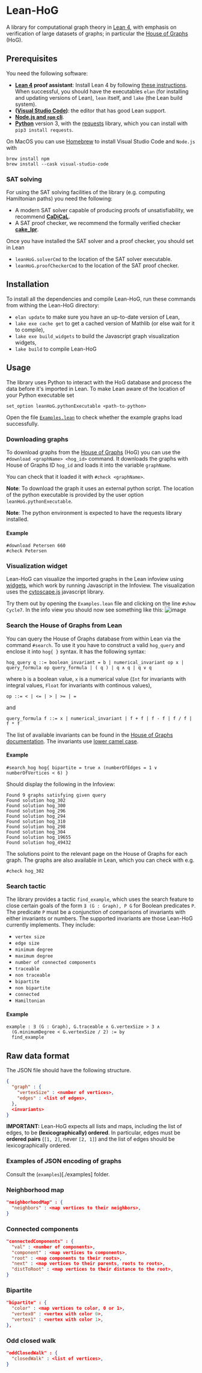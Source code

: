 # Lean-HoG

A library for computational graph theory in [Lean 4](https://leanprover.github.io), with emphasis on verification of large datasets of graphs; in particular the [House of Graphs](https://houseofgraphs.org) (HoG).

## Prerequisites

You need the following software:

* **[Lean 4](https://lean-lang.org) proof assistant**: Install Lean 4 by following [these instructions](https://leanprover-community.github.io/get_started.html). When successful, you should have the executables `elan` (for installing and updating versions of Lean), `lean` itself, and `lake` (the Lean build system).
* **([Visual Studio Code](https://code.visualstudio.com))**: the editor that has good Lean support.
* **[Node.js and `npm` cli](https://docs.npmjs.com/downloading-and-installing-node-js-and-npm)**. 
* **[Python](https://www.python.org)** version 3, with the [requests](https://pypi.org/project/requests/)  library, which you can install with `pip3 install requests`.


On MacOS you can use [Homebrew](https://brew.sh) to install Visual Studio Code and `Node.js` with
```
brew install npm
brew install --cask visual-studio-code
```

### SAT solving

For using the SAT solving facilities of the library (e.g. computing Hamiltonian paths) you need the following:

* A modern SAT solver capable of producing proofs of unsatisfiability, 
  we recommend **[CaDiCaL](https://github.com/arminbiere/cadical)**.
* A SAT proof checker, we recommend the formally verified checker **[cake_lpr](https://github.com/tanyongkiam/cake_lpr)**.

Once you have installed the SAT solver and a proof checker, you should set in Lean
* `leanHoG.solverCmd` to the location of the SAT solver executable.
* `leanHoG.proofCheckerCmd` to the location of the SAT proof checker.

## Installation

To install all the dependencies and compile Lean-HoG, run these commands from withing the Lean-HoG directory:

* `elan update` to make sure you have an up-to-date version of Lean,
* `lake exe cache get` to get a cached version of Mathlib (or else wait for it to compile),
* `lake exe build_widgets` to build the Javascript graph visualization widgets,
* `lake build` to compile Lean-HoG

## Usage

The library uses Python to interact with the HoG database and process the data
before it's imported in Lean.
To make Lean aware of the location of your Python executable set
```
set_option leanHoG.pythonExecutable <path-to-python>
```

Open the file [`Examples.lean`](Examples.lean) to check whether the example graphs load successfully.

### Downloading graphs

To download graphs from the [House of Graphs](https://houseofgraphs.org/) (HoG) you can
use the `#download <graphName> <hog_id>` command. 
It downloads the graphs with House of Graphs ID `hog_id` and loads it into the variable `graphName`.

You can check that it loaded it with `#check <graphName>`.

**Note**: To download the graph it uses an external python script. The location of the python executable is provided by the user option `leanHoG.pythonExecutable`.

**Note**: The python environment is expected to have the requests library installed.

#### Example
```lean
#download Petersen 660
#check Petersen
```


### Visualization widget

Lean-HoG can visualize the imported graphs in the Lean infoview using 
[widgets](https://lean-lang.org/lean4/doc/examples/widgets.lean.html),
which work by running Javascript in the Infoview.
The visualization uses the [cytoscape.js](https://js.cytoscape.org/) javascript library.


Try them out by opening the `Examples.lean` file and clicking on the line `#show Cycle7`. In the info view you should now see something like this:
![image](https://github.com/katjabercic/Lean-HoG/assets/6967728/f4ee94ab-4d31-4192-ac80-7e35323e5c4b)

### Search the House of Graphs from Lean

You can query the House of Graphs database from within Lean via the command `#search`.
To use it you have to construct a valid `hog_query` and enclose it into
`hog{ }` syntax. It has the following syntax:
```
hog_query q ::= boolean_invariant = b | numerical_invariant op x | query_formula op query_formula | ( q ) | q ∧ q | q ∨ q
```
where `b` is a boolean value, `x` is a numerical value
(`Int` for invariants with integral values, `Float` for invariants with continous values),
```
op ::= < | <= | > | >= | =
```
and 
```
query_formula f ::= x | numerical_invariant | f + f | f - f | f / f | f * f
```
The list of available invariants can be found in the [House of Graphs documentation](https://houseofgraphs.org/help#invariants).
The invariants use [lower camel case](https://en.wikipedia.org/wiki/Camel_case).

#### Example

```
#search_hog hog{ bipartite = true ∧ (numberOfEdges = 1 ∨ numberOfVertices < 6) }
```

Should display the following in the Infoview:

```
Found 9 graphs satisfying given query
Found solution hog_302
Found solution hog_300
Found solution hog_296
Found solution hog_294
Found solution hog_310
Found solution hog_298
Found solution hog_304
Found solution hog_19655
Found solution hog_49432
```

The solutions point to the relevant page on the House of Graphs for each graph.
The graphs are also available in Lean, which you can check with e.g.
```lean
#check hog_302
```

### Search tactic

The library provides a tactic `find_example`,
which uses the search feature to close certain goals of the form
`∃ (G : Graph), P G` for Boolean predicates `P`.
The predicate `P` must be a conjunction of comparisons of invariants with
either invariants or numbers.
The supported invariants are those Lean-HoG currently implements. They include:
* `vertex size`
* `edge size`
* `minimum degree`
* `maximum degree`
* `number of connected components`
* `traceable`
* `non traceable`
* `bipartite`
* `non bipartite`
* `connected`
* `Hamiltonian`

#### Example

```lean
example : ∃ (G : Graph), G.traceable ∧ G.vertexSize > 3 ∧ 
  (G.minimumDegree < G.vertexSize / 2) := by
  find_example
```

## Raw data format

The JSON file should have the following structure.
```json
{
  "graph" : {
    "vertexSize" : <number of vertices>,
    "edges" : <list of edges>,
  },
  <invariants>
}
```

**IMPORTANT:** 
Lean-HoG expects all lists and maps, including the list of edges, to be **(lexicographically) ordered**.
In particular, edges must be **ordered pairs** (`[1, 2]`, never `[2, 1]`) and 
the list of edges should be lexicographically ordered.

### Examples of JSON encoding of graphs

Consult the (`examples`)[./examples] folder.

### Neighborhood map

```json
"neighborhoodMap" : {
  "neighbors" : <map vertices to their neighbors>,
}
```

### Connected components

```json
"connectedComponents" : {
  "val" : <number of components>,
  "component" : <map vertices to components>,
  "root" : <map components to their roots>,
  "next" : <map vertices to their parents, roots to roots>,
  "distToRoot" : <map vertices to their distance to the root>,
}
```

### Bipartite

```json
"bipartite" : {
  "color" : <map vertices to color, 0 or 1>,
  "vertex0" : <vertex with color 0>,
  "vertex1" : <vertex with color 1>,
},
```

### Odd closed walk

```json
"oddClosedWalk" : {
  "closedWalk" : <list of vertices>,
}
```